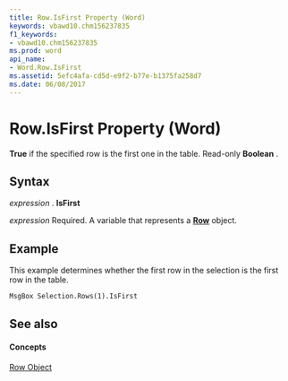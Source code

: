 ```yaml
---
title: Row.IsFirst Property (Word)
keywords: vbawd10.chm156237835
f1_keywords:
- vbawd10.chm156237835
ms.prod: word
api_name:
- Word.Row.IsFirst
ms.assetid: 5efc4afa-cd5d-e9f2-b77e-b1375fa258d7
ms.date: 06/08/2017
---
```



# Row.IsFirst Property (Word)

 **True** if the specified row is the first one in the table. Read-only **Boolean** .


## Syntax

 _expression_ . **IsFirst**

 _expression_ Required. A variable that represents a **[Row](Word.Row.md)** object.


## Example

This example determines whether the first row in the selection is the first row in the table.


```vb
MsgBox Selection.Rows(1).IsFirst
```


## See also


#### Concepts


[Row Object](Word.Row.md)

